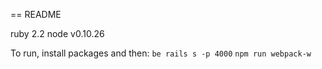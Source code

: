 == README

ruby 2.2
node v0.10.26


To run, install packages and then:
`be rails s -p 4000`
`npm run webpack-w`
